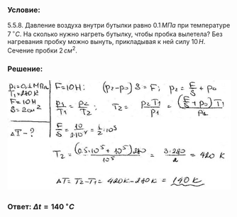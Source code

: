 ###  Условие: 

$5.5.8.$ Давление воздуха внутри бутылки равно $0.1 \,МПа$ при температуре $7 \,^{\circ}C$. На сколько нужно нагреть бутылку, чтобы пробка вылетела? Без нагревания пробку можно вынуть, прикладывая к ней силу $10 \,Н$. Сечение пробки $2 \,см^2$. 

###  Решение: 

![|640x312, 67%](../../img/5.5.8/1.jpg) 

###  Ответ: $\Delta t = 140 \,^{\circ}C$ 
